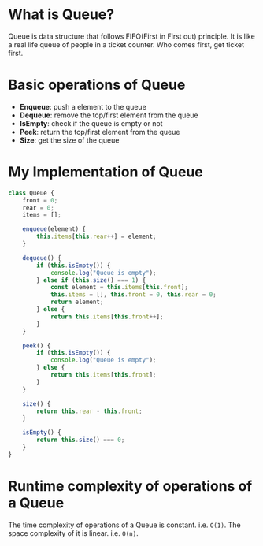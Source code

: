 # What is Queue?

Queue is data structure that follows FIFO(First in First out) principle. It is like a real life queue of people in a ticket counter. Who comes first, get ticket first.

# Basic operations of Queue

- **Enqueue**: push a element to the queue
- **Dequeue**: remove the top/first element from the queue
- **IsEmpty**: check if the queue is empty or not
- **Peek**: return the top/first element from the queue
- **Size**: get the size of the queue

# My Implementation of Queue

```js
class Queue {
    front = 0;
    rear = 0;
    items = [];

    enqueue(element) {
        this.items[this.rear++] = element;
    }

    dequeue() {
        if (this.isEmpty()) {
            console.log("Queue is empty");
        } else if (this.size() === 1) {
            const element = this.items[this.front];
            this.items = [], this.front = 0, this.rear = 0;
            return element;
        } else {
            return this.items[this.front++];
        }
    }

    peek() {
        if (this.isEmpty()) {
            console.log("Queue is empty");
        } else {
            return this.items[this.front];
        }
    }

    size() {
        return this.rear - this.front;
    }

    isEmpty() {
        return this.size() === 0;
    }
}
```

# Runtime complexity of operations of a Queue

The time complexity of operations of a Queue is constant. i.e. `O(1)`. The space complexity of it is linear. i.e. `O(n)`. 
